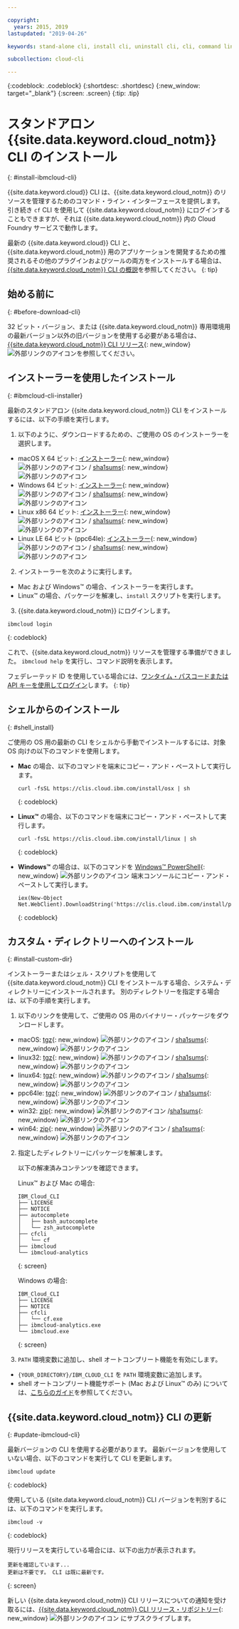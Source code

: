 ```yaml
---

copyright:
  years: 2015, 2019
lastupdated: "2019-04-26"

keywords: stand-alone cli, install cli, uninstall cli, cli, command line, command-line, windows powershell, linux, macos, installer, standalone cli

subcollection: cloud-cli

---
```


{:codeblock: .codeblock}
{:shortdesc: .shortdesc}
{:new_window: target="_blank"}
{:screen: .screen}
{:tip: .tip}

# スタンドアロン {{site.data.keyword.cloud_notm}} CLI のインストール
{: #install-ibmcloud-cli}

{{site.data.keyword.cloud}} CLI は、{{site.data.keyword.cloud_notm}} のリソースを管理するためのコマンド・ライン・インターフェースを提供します。 引き続き `cf` CLI を使用して {{site.data.keyword.cloud_notm}} にログインすることもできますが、それは {{site.data.keyword.cloud_notm}} 内の Cloud Foundry サービスで動作します。 

最新の {{site.data.keyword.cloud}} CLI と、{{site.data.keyword.cloud_notm}} 用のアプリケーションを開発するための推奨されるその他のプラグインおよびツールの両方をインストールする場合は、[{{site.data.keyword.cloud_notm}} CLI の概説](/docs/cli?topic=cloud-cli-ibmcloud-cli#ibmcloud-cli)を参照してください。
{: tip}

## 始める前に
{: #before-download-cli}

32 ビット・バージョン、または {{site.data.keyword.cloud_notm}} 専用環境用の最新バージョン以外の旧バージョンを使用する必要がある場合は、[{{site.data.keyword.cloud_notm}} CLI リリース](https://github.com/IBM-Cloud/ibm-cloud-cli-release/releases/){: new_window} ![外部リンクのアイコン](../../../icons/launch-glyph.svg "外部リンクのアイコン")を参照してください。

## インストーラーを使用したインストール
{: #ibmcloud-cli-installer}

最新のスタンドアロン {{site.data.keyword.cloud_notm}} CLI をインストールするには、以下の手順を実行します。

1. 以下のように、ダウンロードするための、ご使用の OS のインストーラーを選択します。
  *  macOS X 64 ビット: [インストーラー](https://clis.cloud.ibm.com/download/bluemix-cli/latest/osx){: new_window} ![外部リンクのアイコン](../../../icons/launch-glyph.svg "外部リンクのアイコン") / [sha1sums](https://clis.cloud.ibm.com/download/bluemix-cli/latest/osx/checksum){: new_window} ![外部リンクのアイコン](../../../icons/launch-glyph.svg "外部リンクのアイコン")
  * Windows 64 ビット: [インストーラー](https://clis.cloud.ibm.com/download/bluemix-cli/latest/win64){: new_window} ![外部リンクのアイコン](../../../icons/launch-glyph.svg "外部リンクのアイコン") / [sha1sums](https://clis.cloud.ibm.com/download/bluemix-cli/latest/win64/checksum){: new_window} ![外部リンクのアイコン](../../../icons/launch-glyph.svg "外部リンクのアイコン")
  * Linux x86 64 ビット: [インストーラー](https://clis.cloud.ibm.com/download/bluemix-cli/latest/linux64){: new_window} ![外部リンクのアイコン](../../../icons/launch-glyph.svg "外部リンクのアイコン") / [sha1sums](https://clis.cloud.ibm.com/download/bluemix-cli/latest/linux64/checksum){: new_window} ![外部リンクのアイコン](../../../icons/launch-glyph.svg "外部リンクのアイコン")
  * Linux LE 64 ビット (ppc64le): [インストーラー](https://clis.cloud.ibm.com/download/bluemix-cli/latest/ppc64le){: new_window} ![外部リンクのアイコン](../../../icons/launch-glyph.svg "外部リンクのアイコン") / [sha1sums](https://clis.cloud.ibm.com/download/bluemix-cli/latest/ppc64le/checksum){: new_window} ![外部リンクのアイコン](../../../icons/launch-glyph.svg "外部リンクのアイコン")

2. インストーラーを次のように実行します。
  * Mac および Windows&trade; の場合、インストーラーを実行します。
  * Linux&trade; の場合、パッケージを解凍し、`install` スクリプトを実行します。

3. {{site.data.keyword.cloud_notm}} にログインします。
  ```
  ibmcloud login
  ```
  {: codeblock}
   
  これで、{{site.data.keyword.cloud_notm}} リソースを管理する準備ができました。 `ibmcloud help` を実行し、コマンド説明を表示します。

  フェデレーテッド ID を使用している場合には、[ワンタイム・パスコードまたは API キーを使用してログイン](/docs/iam?topic=iam-federated_id)します。
  {: tip}

## シェルからのインストール
{: #shell_install}

ご使用の OS 用の最新の CLI をシェルから手動でインストールするには、対象 OS 向けの以下のコマンドを使用します。

* **Mac** の場合、以下のコマンドを端末にコピー・アンド・ペーストして実行します。
  ```
  curl -fsSL https://clis.cloud.ibm.com/install/osx | sh
  ```
  {: codeblock}

* **Linux&trade;** の場合、以下のコマンドを端末にコピー・アンド・ペーストして実行します。
  ```
  curl -fsSL https://clis.cloud.ibm.com/install/linux | sh
  ```
  {: codeblock}

* **Windows&trade;** の場合は、以下のコマンドを [Windows&trade; PowerShell](https://msdn.microsoft.com/en-us/powershell/scripting/getting-started/getting-started-with-windows-powershell){: new_window} ![外部リンクのアイコン](../../../icons/launch-glyph.svg "外部リンクのアイコン") 端末コンソールにコピー・アンド・ペーストして実行します。
  ```
  iex(New-Object Net.WebClient).DownloadString('https://clis.cloud.ibm.com/install/powershell')
  ```
  {: codeblock}

## カスタム・ディレクトリーへのインストール
{: #install-custom-dir}

インストーラーまたはシェル・スクリプトを使用して {{site.data.keyword.cloud_notm}} CLI をインストールする場合、システム・ディレクトリーにインストールされます。 別のディレクトリーを指定する場合は、以下の手順を実行します。

1. 以下のリンクを使用して、ご使用の OS 用のバイナリー・パッケージをダウンロードします。
  * macOS: [tgz](https://clis.cloud.ibm.com/download/bluemix-cli/latest/osx/archive){: new_window} ![外部リンクのアイコン](../../../icons/launch-glyph.svg "外部リンクのアイコン") / [sha1sums](https://clis.cloud.ibm.com/download/bluemix-cli/latest/osx/archive/checksum){: new_window} ![外部リンクのアイコン](../../../icons/launch-glyph.svg "外部リンクのアイコン")
  * linux32: [tgz](https://clis.cloud.ibm.com/download/bluemix-cli/latest/linux32/archive){: new_window} ![外部リンクのアイコン](../../../icons/launch-glyph.svg "外部リンクのアイコン") / [sha1sums](https://clis.cloud.ibm.com/download/bluemix-cli/latest/linux32/archive/checksum){: new_window} ![外部リンクのアイコン](../../../icons/launch-glyph.svg "外部リンクのアイコン")
  * linux64: [tgz](https://clis.cloud.ibm.com/download/bluemix-cli/latest/linux64/archive){: new_window} ![外部リンクのアイコン](../../../icons/launch-glyph.svg "外部リンクのアイコン") / [sha1sums](https://clis.cloud.ibm.com/download/bluemix-cli/latest/linux64/archive/checksum){: new_window} ![外部リンクのアイコン](../../../icons/launch-glyph.svg "外部リンクのアイコン")
  * ppc64le: [tgz](https://clis.cloud.ibm.com/download/bluemix-cli/latest/ppc64le/archive){: new_window} ![外部リンクのアイコン](../../../icons/launch-glyph.svg "外部リンクのアイコン") / [sha1sums](https://clis.cloud.ibm.com/download/bluemix-cli/latest/ppc64le/archive/checksum){: new_window} ![外部リンクのアイコン](../../../icons/launch-glyph.svg "外部リンクのアイコン")
  * win32: [zip](https://clis.cloud.ibm.com/download/bluemix-cli/latest/win32/archive){: new_window} ![外部リンクのアイコン](../../../icons/launch-glyph.svg "外部リンクのアイコン") /[sha1sums](https://clis.cloud.ibm.com/download/bluemix-cli/latest/win32/archive/checksum){: new_window} ![外部リンクのアイコン](../../../icons/launch-glyph.svg "外部リンクのアイコン")
  * win64: [zip](https://clis.cloud.ibm.com/download/bluemix-cli/latest/win64/archive){: new_window} ![外部リンクのアイコン](../../../icons/launch-glyph.svg "外部リンクのアイコン") / [sha1sums](https://clis.cloud.ibm.com/download/bluemix-cli/latest/win64/archive/checksum){: new_window} ![外部リンクのアイコン](../../../icons/launch-glyph.svg "外部リンクのアイコン")

2. 指定したディレクトリーにパッケージを解凍します。

   以下の解凍済みコンテンツを確認できます。

   Linux&trade; および Mac の場合:
   ```
   IBM_Cloud_CLI
   ├── LICENSE
   ├── NOTICE
   ├── autocomplete
   │   ├── bash_autocomplete
   │   └── zsh_autocomplete
   ├── cfcli
   │   └── cf
   ├── ibmcloud
   └── ibmcloud-analytics
   ```
   {: screen}

   Windows の場合:
   ```
   IBM_Cloud_CLI
   ├── LICENSE
   ├── NOTICE
   ├── cfcli
   │   └── cf.exe
   ├── ibmcloud-analytics.exe
   └── ibmcloud.exe
   ```
   {: screen}

3. `PATH` 環境変数に追加し、shell オートコンプリート機能を有効にします。
  * `{YOUR_DIRECTORY}/IBM_CLOUD_CLI` を `PATH` 環境変数に追加します。
  * shell オートコンプリート機能サポート (Mac および Linux&trade; のみ) については、[こちらのガイド](/docs/cli/reference/ibmcloud?topic=cloud-cli-shell-autocomplete#shell-autocomplete)を参照してください。

## {{site.data.keyword.cloud_notm}} CLI の更新
{: #update-ibmcloud-cli}

最新バージョンの CLI を使用する必要があります。 最新バージョンを使用していない場合、以下のコマンドを実行して CLI を更新します。

```
ibmcloud update
```
{: codeblock}

使用している {{site.data.keyword.cloud_notm}} CLI バージョンを判別するには、以下のコマンドを実行します。
```
ibmcloud -v
```
{: codeblock}

現行リリースを実行している場合には、以下の出力が表示されます。
```
更新を確認しています...
更新は不要です。 CLI は既に最新です。
```
{: screen}

新しい {{site.data.keyword.cloud_notm}} CLI リリースについての通知を受け取るには、[{{site.data.keyword.cloud_notm}} CLI リリース・リポジトリー](https://github.com/IBM-Cloud/ibm-cloud-cli-release/releases/){: new_window} ![外部リンクのアイコン](../../../icons/launch-glyph.svg "外部リンクのアイコン") にサブスクライブします。
